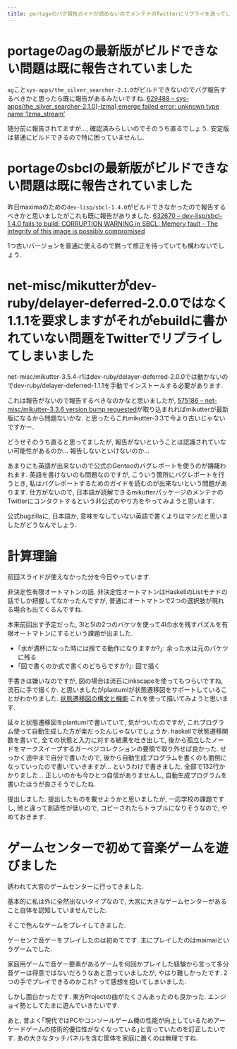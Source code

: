 ```yaml
---
title: portageのバグ報告ガイドが読めないのでメンテナのTwitterにリプライを送ってしまいました, 計算理論, plantumlでオートマトンを描きました, ゲームセンターで初めて音楽ゲームを遊びました
---
```


# portageのagの最新版がビルドできない問題は既に報告されていました

`ag`こと`sys-apps/the_silver_searcher-2.1.0`がビルドできないのでバグ報告するべきかと思ったら既に報告があるみたいですね.
[629488 – sys-apps/the_silver_searcher-2.1.0[-lzma] emerge failed error: unknown type name ‘lzma_stream’](https://bugs.gentoo.org/629488)

随分前に報告されてますが…,
確認済みらしいのでそのうち直るでしょう.
安定版は普通にビルドできるので特に困っていませんし.

# portageのsbclの最新版がビルドできない問題は既に報告されていました

昨日maximaのための`dev-lisp/sbcl-1.4.0`がビルドできなかったので報告するべきかと思いましたがこれも既に報告がありました.
[632670 – dev-lisp/sbcl-1.4.0 fails to build: CORRUPTION WARNING in SBCL: Memory fault - The integrity of this image is possibly compromised](https://bugs.gentoo.org/632670)

1つ古いバージョンを普通に使えるので黙って修正を待っていても構わないでしょう.

# net-misc/mikutterがdev-ruby/delayer-deferred-2.0.0ではなく1.1.1を要求しますがそれがebuildに書かれていない問題をTwitterでリプライしてしまいました

net-misc/mikutter-3.5.4-r1はdev-ruby/delayer-deferred-2.0.0では動かないのでdev-ruby/delayer-deferred-1.1.1を手動でインストールする必要があります.

これは報告がないので報告するべきなのかなと思いましたが,
[575186 – net-misc/mikutter-3.3.6 version bump requested](https://bugs.gentoo.org/575186)が取り込まれればmikutterが最新版になるから問題ないかな.
と思ったらこれmikutter-3.3で今より古いじゃないですかー.

どうせそのうち直ると思ってましたが,
報告がないということは認識されていない可能性があるのか…
報告しないといけないのか…

あまりにも英語が出来ないので公式のGentooのバグレポートを使うのが躊躇われます.
英語を書けないのも問題なのですが,
こういう箇所にバグレポートを行うとき,
私はバグレポートするためのガイドを読むのが出来ないという問題があります.
仕方がないので,
日本語が読解できるmikutterパッケージのメンテナのTwitterにコンタクトするという非公式のやり方をやってみようと思います.

公式bugzillaに,
日本語か,
意味をなしていない英語で書くよりはマシだと思いましたがどうなんでしょう.

# 計算理論

前回スライドが使えなかった分を今日やっています.

非決定性有限オートマトンの話.
非決定性オートマトンはHaskellのListモナドの話でしか把握してなかったんですが,
普通にオートマトンで2つの選択肢が現れる場合も出てくるんですね.

本来前回出す予定だった,
3lと5lの2つのバケツを使って4lの水を残すパズルを有限オートマトンにするという課題が出ました.

* ｢水が満杯になった時には捨てる動作になりますか?｣: 余った水は元のバケツに残る
* ｢図で書くのか式で書くのどちらですか?｣: 図で描く

手書きは嫌いなのですが,
図の場合は流石にinkscapeを使ってもつらいですね,
流石に手で描くか.
と思いましたがplantumlが状態遷移図をサポートしていることがわかりました.
[状態遷移図の構文と機能](http://plantuml.com/state-diagram)
これを使って描いてみようと思います.

延々と状態遷移図をplantumlで書いていて,
気がついたのですが,
これプログラム使って自動生成した方が楽だったんじゃないでしょうか.
haskellで状態遷移関数を書いて,
全ての状態と入力に対する結果を吐き出して,
後から孤立したノードをマークスイープするガーベジコレクションの要領で取り外せば良かった.
せっかく途中まで自分で書いたので,
後から自動生成プログラムを書くのも面倒になっていったので書いていきますが…
というわけで書きました.
全部で132行かかりました…
正しいのかも今ひとつ自信がありませんし,
自動生成プログラムを書いたほうが良さそうでしたね.

提出しました.
提出したものを載せようかと思いましたが,
一応学校の課題ですし,
他と違って創造性が低いので,
コピーされたらトラブルになりそうなので,
やめておきます.

# ゲームセンターで初めて音楽ゲームを遊びました

誘われて大宮のゲームセンターに行ってきました.

基本的に私は外に全然出ないタイプなので,
大宮に大きなゲームセンターがあること自体を認知していませんでした.

そこで色んなゲームをプレイしてきました.

ゲーセンで音ゲーをプレイしたのは初めてです.
主にプレイしたのはmaimaiというゲームでした.

家庭用ゲームで音ゲー要素があるゲームを何回かプレイした経験から言って多分音ゲーは得意ではないだろうなあと思っていましたが,
やはり難しかったです.
2つの手でプレイできるのかこれ?
って感想を抱いてしまいました.

しかし面白かったです.
東方Projectの曲がたくさんあったのも良かった.
エンジョイ勢としてたまに遊んでいきたいです.

あと,
昔よく｢現代ではPCやコンソールゲーム機の性能が向上しているためアーケードゲームの技術的優位性がなくなっている｣と言っていたのを訂正したいです.
あの大きなタッチパネルを含む筐体を家庭に置くのは無理ですね.
